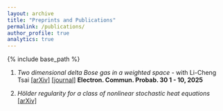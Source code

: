 ```yaml
---
layout: archive
title: "Preprints and Publications"
permalink: /publications/
author_profile: true
analytics: true
---
```


{% include base_path %}

1. *Two dimensional delta Bose gas in a weighted space* - with Li-Cheng Tsai <a href="https://arxiv.org/abs/2410.16550v1/">[arXiv]</a> <a href="https://doi.org/10.1214/25-ECP685">[journal]</a>
    **Electron. Commun. Probab. 30 1 - 10, 2025**

2. *H&ouml;lder regularity for a class of nonlinear stochastic heat equations* <a href="https://arxiv.org/abs/2501.16261">[arXiv]</a>